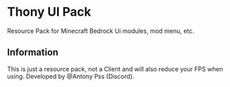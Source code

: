 # Thony UI Pack
Resource Pack for Minecraft Bedrock Ui modules, mod menu, etc.
## Information
This is just a resource pack, not a Client and will also reduce your FPS when using. Developed by @Antony Pss (Discord).
